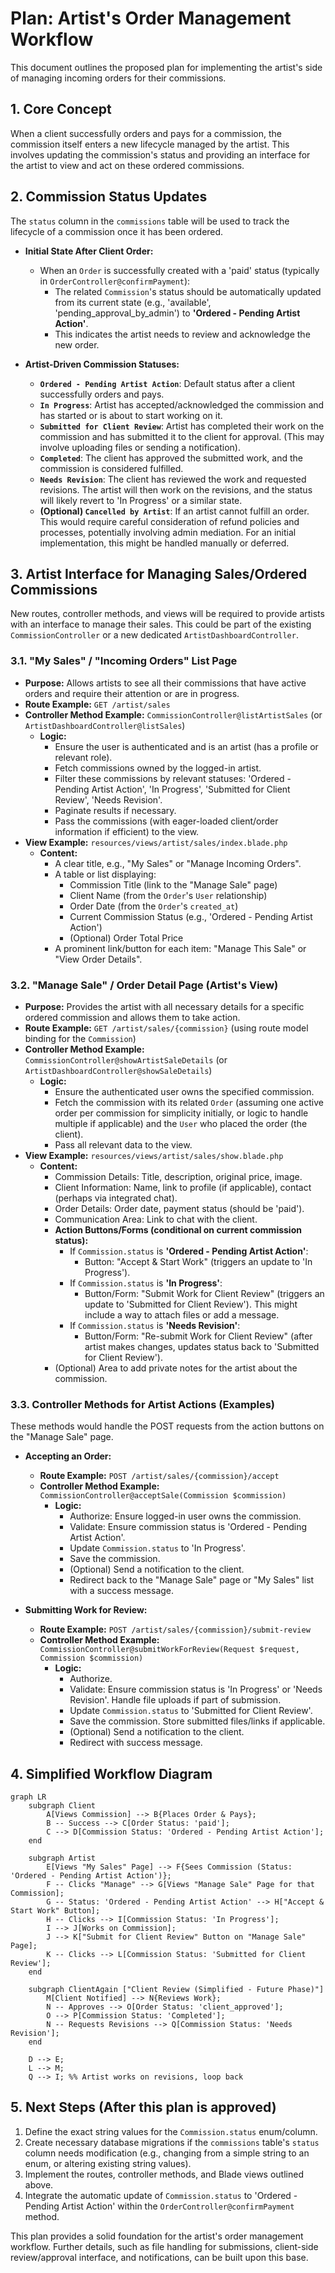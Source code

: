 # Plan: Artist's Order Management Workflow

This document outlines the proposed plan for implementing the artist's side of managing incoming orders for their commissions.

## 1. Core Concept

When a client successfully orders and pays for a commission, the commission itself enters a new lifecycle managed by the artist. This involves updating the commission's status and providing an interface for the artist to view and act on these ordered commissions.

## 2. Commission Status Updates

The `status` column in the `commissions` table will be used to track the lifecycle of a commission once it has been ordered.

*   **Initial State After Client Order:**
    *   When an `Order` is successfully created with a 'paid' status (typically in `OrderController@confirmPayment`):
        *   The related `Commission`'s status should be automatically updated from its current state (e.g., 'available', 'pending_approval_by_admin') to **'Ordered - Pending Artist Action'**.
        *   This indicates the artist needs to review and acknowledge the new order.

*   **Artist-Driven Commission Statuses:**
    *   **`Ordered - Pending Artist Action`**: Default status after a client successfully orders and pays.
    *   **`In Progress`**: Artist has accepted/acknowledged the commission and has started or is about to start working on it.
    *   **`Submitted for Client Review`**: Artist has completed their work on the commission and has submitted it to the client for approval. (This may involve uploading files or sending a notification).
    *   **`Completed`**: The client has approved the submitted work, and the commission is considered fulfilled.
    *   **`Needs Revision`**: The client has reviewed the work and requested revisions. The artist will then work on the revisions, and the status will likely revert to 'In Progress' or a similar state.
    *   **(Optional) `Cancelled by Artist`**: If an artist cannot fulfill an order. This would require careful consideration of refund policies and processes, potentially involving admin mediation. For an initial implementation, this might be handled manually or deferred.

## 3. Artist Interface for Managing Sales/Ordered Commissions

New routes, controller methods, and views will be required to provide artists with an interface to manage their sales. This could be part of the existing `CommissionController` or a new dedicated `ArtistDashboardController`.

### 3.1. "My Sales" / "Incoming Orders" List Page

*   **Purpose:** Allows artists to see all their commissions that have active orders and require their attention or are in progress.
*   **Route Example:** `GET /artist/sales`
*   **Controller Method Example:** `CommissionController@listArtistSales` (or `ArtistDashboardController@listSales`)
    *   **Logic:**
        *   Ensure the user is authenticated and is an artist (has a profile or relevant role).
        *   Fetch commissions owned by the logged-in artist.
        *   Filter these commissions by relevant statuses: 'Ordered - Pending Artist Action', 'In Progress', 'Submitted for Client Review', 'Needs Revision'.
        *   Paginate results if necessary.
        *   Pass the commissions (with eager-loaded client/order information if efficient) to the view.
*   **View Example:** `resources/views/artist/sales/index.blade.php`
    *   **Content:**
        *   A clear title, e.g., "My Sales" or "Manage Incoming Orders".
        *   A table or list displaying:
            *   Commission Title (link to the "Manage Sale" page)
            *   Client Name (from the `Order`'s `User` relationship)
            *   Order Date (from the `Order`'s `created_at`)
            *   Current Commission Status (e.g., 'Ordered - Pending Artist Action')
            *   (Optional) Order Total Price
        *   A prominent link/button for each item: "Manage This Sale" or "View Order Details".

### 3.2. "Manage Sale" / Order Detail Page (Artist's View)

*   **Purpose:** Provides the artist with all necessary details for a specific ordered commission and allows them to take action.
*   **Route Example:** `GET /artist/sales/{commission}` (using route model binding for the `Commission`)
*   **Controller Method Example:** `CommissionController@showArtistSaleDetails` (or `ArtistDashboardController@showSaleDetails`)
    *   **Logic:**
        *   Ensure the authenticated user owns the specified commission.
        *   Fetch the commission with its related `Order` (assuming one active order per commission for simplicity initially, or logic to handle multiple if applicable) and the `User` who placed the order (the client).
        *   Pass all relevant data to the view.
*   **View Example:** `resources/views/artist/sales/show.blade.php`
    *   **Content:**
        *   Commission Details: Title, description, original price, image.
        *   Client Information: Name, link to profile (if applicable), contact (perhaps via integrated chat).
        *   Order Details: Order date, payment status (should be 'paid').
        *   Communication Area: Link to chat with the client.
        *   **Action Buttons/Forms (conditional on current commission status):**
            *   If `Commission.status` is **'Ordered - Pending Artist Action'**:
                *   Button: "Accept & Start Work" (triggers an update to 'In Progress').
            *   If `Commission.status` is **'In Progress'**:
                *   Button/Form: "Submit Work for Client Review" (triggers an update to 'Submitted for Client Review'). This might include a way to attach files or add a message.
            *   If `Commission.status` is **'Needs Revision'**:
                *   Button/Form: "Re-submit Work for Client Review" (after artist makes changes, updates status back to 'Submitted for Client Review').
        *   (Optional) Area to add private notes for the artist about the commission.

### 3.3. Controller Methods for Artist Actions (Examples)

These methods would handle the POST requests from the action buttons on the "Manage Sale" page.

*   **Accepting an Order:**
    *   **Route Example:** `POST /artist/sales/{commission}/accept`
    *   **Controller Method Example:** `CommissionController@acceptSale(Commission $commission)`
        *   **Logic:**
            *   Authorize: Ensure logged-in user owns the commission.
            *   Validate: Ensure commission status is 'Ordered - Pending Artist Action'.
            *   Update `Commission.status` to 'In Progress'.
            *   Save the commission.
            *   (Optional) Send a notification to the client.
            *   Redirect back to the "Manage Sale" page or "My Sales" list with a success message.

*   **Submitting Work for Review:**
    *   **Route Example:** `POST /artist/sales/{commission}/submit-review`
    *   **Controller Method Example:** `CommissionController@submitWorkForReview(Request $request, Commission $commission)`
        *   **Logic:**
            *   Authorize.
            *   Validate: Ensure commission status is 'In Progress' or 'Needs Revision'. Handle file uploads if part of submission.
            *   Update `Commission.status` to 'Submitted for Client Review'.
            *   Save the commission. Store submitted files/links if applicable.
            *   (Optional) Send a notification to the client.
            *   Redirect with success message.

## 4. Simplified Workflow Diagram

```mermaid
graph LR
    subgraph Client
        A[Views Commission] --> B{Places Order & Pays};
        B -- Success --> C[Order Status: 'paid'];
        C --> D[Commission Status: 'Ordered - Pending Artist Action'];
    end

    subgraph Artist
        E[Views "My Sales" Page] --> F{Sees Commission (Status: 'Ordered - Pending Artist Action')};
        F -- Clicks "Manage" --> G[Views "Manage Sale" Page for that Commission];
        G -- Status: 'Ordered - Pending Artist Action' --> H["Accept & Start Work" Button];
        H -- Clicks --> I[Commission Status: 'In Progress'];
        I --> J[Works on Commission];
        J --> K["Submit for Client Review" Button on "Manage Sale" Page];
        K -- Clicks --> L[Commission Status: 'Submitted for Client Review'];
    end

    subgraph ClientAgain ["Client Review (Simplified - Future Phase)"]
        M[Client Notified] --> N{Reviews Work};
        N -- Approves --> O[Order Status: 'client_approved'];
        O --> P[Commission Status: 'Completed'];
        N -- Requests Revisions --> Q[Commission Status: 'Needs Revision'];
    end

    D --> E;
    L --> M;
    Q --> I; %% Artist works on revisions, loop back
```

## 5. Next Steps (After this plan is approved)

1.  Define the exact string values for the `Commission.status` enum/column.
2.  Create necessary database migrations if the `commissions` table's `status` column needs modification (e.g., changing from a simple string to an enum, or altering existing string values).
3.  Implement the routes, controller methods, and Blade views outlined above.
4.  Integrate the automatic update of `Commission.status` to 'Ordered - Pending Artist Action' within the `OrderController@confirmPayment` method.

This plan provides a solid foundation for the artist's order management workflow. Further details, such as file handling for submissions, client-side review/approval interface, and notifications, can be built upon this base.
